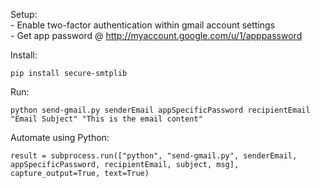 
Setup:<br>
    - Enable two-factor authentication within gmail account settings<br>
    - Get app password @ http://myaccount.google.com/u/1/apppassword<br>

Install:

    pip install secure-smtplib

Run:

    python send-gmail.py senderEmail appSpecificPassword recipientEmail "Email Subject" "This is the email content"

Automate using Python:

    result = subprocess.run(["python", "send-gmail.py", senderEmail, appSpecificPassword, recipientEmail, subject, msg], capture_output=True, text=True)



